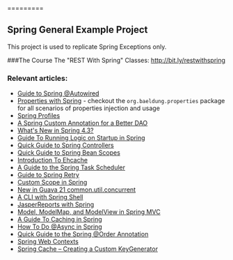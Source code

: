 =========

## Spring General Example Project

This project is used to replicate Spring Exceptions only.

###The Course
The "REST With Spring" Classes: http://bit.ly/restwithspring
 
### Relevant articles: 
- [Guide to Spring @Autowired](http://www.baeldung.com/spring-autowire)
- [Properties with Spring](http://www.baeldung.com/properties-with-spring) - checkout the `org.baeldung.properties` package for all scenarios of properties injection and usage
- [Spring Profiles](http://www.baeldung.com/spring-profiles)
- [A Spring Custom Annotation for a Better DAO](http://www.baeldung.com/spring-annotation-bean-pre-processor)
- [What's New in Spring 4.3?](http://www.baeldung.com/whats-new-in-spring-4-3)
- [Guide To Running Logic on Startup in Spring](http://www.baeldung.com/running-setup-logic-on-startup-in-spring)
- [Quick Guide to Spring Controllers](http://www.baeldung.com/spring-controllers)
- [Quick Guide to Spring Bean Scopes](http://www.baeldung.com/spring-bean-scopes)
- [Introduction To Ehcache](http://www.baeldung.com/ehcache)
- [A Guide to the Spring Task Scheduler](http://www.baeldung.com/spring-task-scheduler)
- [Guide to Spring Retry](http://www.baeldung.com/spring-retry)
- [Custom Scope in Spring](http://www.baeldung.com/spring-custom-scope)
- [New in Guava 21 common.util.concurrent](http://www.baeldung.com/guava-21-util-concurrent)
- [A CLI with Spring Shell](http://www.baeldung.com/spring-shell-cli)
- [JasperReports with Spring](http://www.baeldung.com/spring-jasper)
- [Model, ModelMap, and ModelView in Spring MVC](http://www.baeldung.com/spring-mvc-model-model-map-model-view)
- [A Guide To Caching in Spring](http://www.baeldung.com/spring-cache-tutorial)
- [How To Do @Async in Spring](http://www.baeldung.com/spring-async)
- [Quick Guide to the Spring @Order Annotation](http://www.baeldung.com/spring-order)
- [Spring Web Contexts](http://www.baeldung.com/spring-web-contexts)
- [Spring Cache – Creating a Custom KeyGenerator](http://www.baeldung.com/spring-cache-custom-keygenerator)
